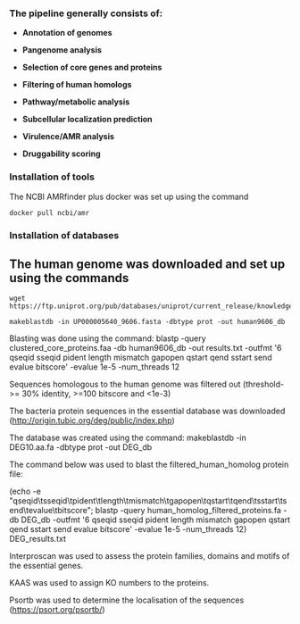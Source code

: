 ### The pipeline generally consists of:

- **Annotation of genomes**

- **Pangenome analysis**

- **Selection of core genes and proteins**

- **Filtering of human homologs**

- **Pathway/metabolic analysis**

- **Subcellular localization prediction**

- **Virulence/AMR analysis**

- **Druggability scoring**


### Installation of tools

The NCBI AMRfinder plus docker was set up using the command
```
docker pull ncbi/amr
```

### Installation of databases

## The human genome was downloaded and set up using the commands
```
wget https://ftp.uniprot.org/pub/databases/uniprot/current_release/knowledgebase/reference_proteomes/Eukaryota/UP000005640/UP000005640_9606.fasta.gz

makeblastdb -in UP000005640_9606.fasta -dbtype prot -out human9606_db
```









Blasting was done using the command: blastp -query clustered_core_proteins.faa -db human9606_db -out results.txt -outfmt '6 qseqid sseqid pident length mismatch gapopen qstart qend sstart send evalue bitscore' -evalue 1e-5 -num_threads 12

Sequences homologous to the human genome was filtered out (threshold- >= 30% identity, >=100 bitscore and <1e-3)




The bacteria protein sequences in the essential database was downloaded (http://origin.tubic.org/deg/public/index.php)

The database was created using the command: makeblastdb -in DEG10.aa.fa -dbtype prot -out DEG_db

The command below was used to blast the filtered_human_homolog protein file:

(echo -e "qseqid\tsseqid\tpident\tlength\tmismatch\tgapopen\tqstart\tqend\tsstart\tsend\tevalue\tbitscore"; blastp -query human_homolog_filtered_proteins.fa -db DEG_db -outfmt '6 qseqid sseqid pident length mismatch gapopen qstart qend sstart send evalue bitscore' -evalue 1e-5 -num_threads 12) DEG_results.txt

Interproscan was used to assess the protein families,  domains and motifs of the essential genes.

KAAS was used to assign KO numbers to the proteins.

Psortb was used to determine the localisation of the sequences (https://psort.org/psortb/)
